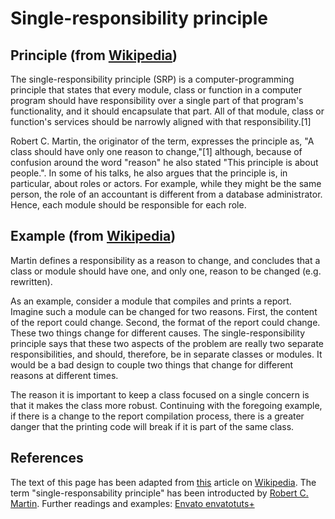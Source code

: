 # Single-responsibility principle

## Principle (from [Wikipedia](https://www.wikipedia.org/))
The single-responsibility principle (SRP) is a computer-programming principle that states that every module, class or function in a computer program should have responsibility over a single part of that program's functionality, and it should encapsulate that part. All of that module, class or function's services should be narrowly aligned with that responsibility.[1]

Robert C. Martin, the originator of the term, expresses the principle as, "A class should have only one reason to change,"[1] although, because of confusion around the word "reason" he also stated "This principle is about people.". In some of his talks, he also argues that the principle is, in particular, about roles or actors. For example, while they might be the same person, the role of an accountant is different from a database administrator. Hence, each module should be responsible for each role.

## Example (from [Wikipedia](https://www.wikipedia.org/))
Martin defines a responsibility as a reason to change, and concludes that a class or module should have one, and only one, reason to be changed (e.g. rewritten).

As an example, consider a module that compiles and prints a report. Imagine such a module can be changed for two reasons. First, the content of the report could change. Second, the format of the report could change. These two things change for different causes. The single-responsibility principle says that these two aspects of the problem are really two separate responsibilities, and should, therefore, be in separate classes or modules. It would be a bad design to couple two things that change for different reasons at different times.

The reason it is important to keep a class focused on a single concern is that it makes the class more robust. Continuing with the foregoing example, if there is a change to the report compilation process, there is a greater danger that the printing code will break if it is part of the same class. 

## References

The text of this page has been adapted from [this](https://en.wikipedia.org/wiki/Single-responsibility_principle) article on  [Wikipedia](https://www.wikipedia.org/). 
The term "single-responsability principle" has been introducted by [Robert C. Martin](https://en.wikipedia.org/wiki/Robert_C._Martin). 
Further readings and examples: [Envato envatotuts+](https://code.tutsplus.com/tutorials/solid-part-1-the-single-responsibility-principle--net-36074)
